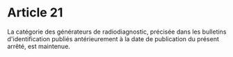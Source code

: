 # Article 21

La catégorie des générateurs de radiodiagnostic, précisée dans les bulletins d'identification publiés antérieurement à la date de publication du présent arrêté, est maintenue.
